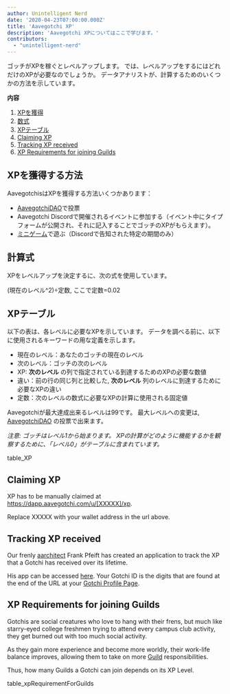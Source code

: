 ```yaml
---
author: Unintelligent Nerd
date: '2020-04-23T07:00:00.000Z'
title: 'Aavegotchi XP'
description: 'Aavegotchi XPについてはここで学びます。'
contributors:
  - "unintelligent-nerd"
---
```


ゴッチがXPを稼ぐとレベルアップします。 では、レベルアップをするにはどれだけのXPが必要なのでしょうか。 データアナリストが、計算するためのいくつかの方法を示しています。

<div class="contentsBox">

**内容**

<ol>
<li><a href=#gaining-xp>XPを獲得</a></li>
<li><a href=#formula>数式</a></li>
<li><a href=#experience-table>XPテーブル</a></li>
<li><a href=#claiming-xp>Claiming XP</a></li>
<li><a href=#tracking-xp-received>Tracking XP received</a></li>
<li><a href=#xp-requirements-for-joining-guilds>XP Requirements for joining Guilds</a></li>
</ol>

</div>

## XPを獲得する方法
AavegotchisはXPを獲得する方法いくつかあります：
* [AavegotchiDAO](/dao)で投票
* Aavegotchi Discordで開催されるイベントに参加する（イベント中にタイプフォームが公開され、それに記入することでゴッチのXPがもらえます）。
* [ミニゲーム](/minigames)で遊ぶ（Discordで告知された特定の期間のみ）

## 計算式
XPをレベルアップを決定するに、次の式を使用しています。

(現在のレベル^2)÷定数, ここで定数=0.02

## XPテーブル

以下の表は、各レベルに必要なXPを示しています。 データを調べる前に、以下に使用されるキーワードの用な定義を示します。

* 現在のレベル：あなたのゴッチの現在のレベル
* 次のレベル：ゴッチの次のレベル
* XP: **次のレベル** の列で指定されている到達するためのXPの必要な数値
* 違い：前の行の同じ列と比較した, **次のレベル** 列のレベルに到達するために必要なXPの違い
* 定数：次のレベルの数式に必要なXPの計算に使用される固定値

Aavegotchiが最大達成出来るレベルは99です。 最大レベルへの変更は, [AavegotchiDAO](/dao) の投票で出来ます。

*注意: ゴッチはレベル1から始まります。 XPの計算がどのように機能するかを観察するために、「レベル0」がテーブルに含まれています。*

table_XP

## Claiming XP

XP has to be manually claimed at https://dapp.aavegotchi.com/u/[XXXXX]/xp.

Replace XXXXX with your wallet address in the url above.

## Tracking XP received

Our frenly [aarchitect](/aarchitect) Frank Pfeift has created an application to track the XP that a Gotchi has received over its lifetime.

His app can be accessed [here](https://aavegotchi-xp-dashboard.vercel.app). Your Gotchi ID is the digits that are found at the end of the URL at your [Gotchi Profile Page](/aavegotchi-profile).

## XP Requirements for joining Guilds

Gotchis are social creatures who love to hang with their frens, but much like starry-eyed college freshmen trying to attend every campus club activity, they get burned out with too much social activity.

As they gain more experience and become more worldly, their work-life balance improves, allowing them to take on more [Guild](/guild) responsibilities.

Thus, how many Guilds a Gotchi can join depends on its XP Level.

table_xpRequirementForGuilds